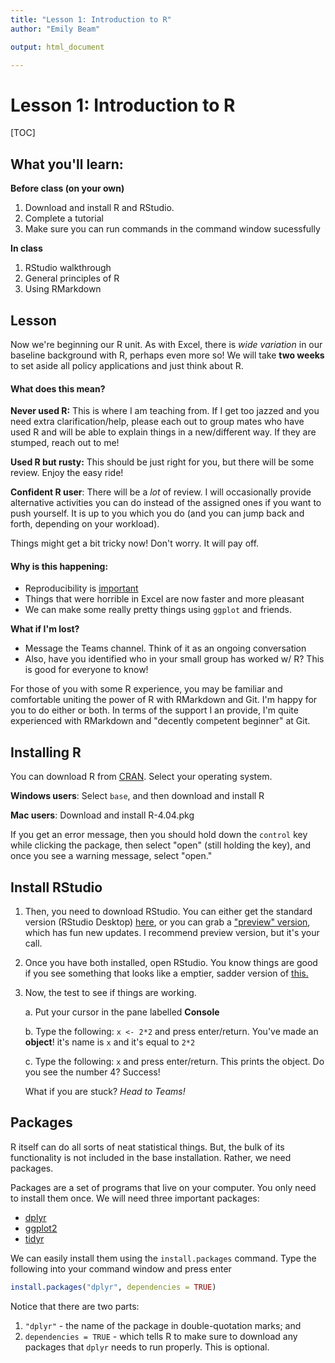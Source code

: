 ```yaml
---
title: "Lesson 1: Introduction to R"
author: "Emily Beam"

output: html_document

---
```


# Lesson 1: Introduction to R



[TOC]

## What you'll learn: 



**Before class (on your own)**

1. Download and install R and RStudio.
2. Complete a tutorial
3. Make sure you can run commands in the command window sucessfully

**In class**

1. RStudio walkthrough
2. General principles of R
3. Using RMarkdown



## Lesson

Now we're beginning our R unit. As with Excel, there is *wide variation* in our baseline background with R, perhaps even more so! We will take **two weeks** to set aside all policy applications and just think about R. 

#### What does this mean? 

**Never used R:** This is where I am teaching from. If I get too jazzed and you need extra clarification/help, please each out to group mates who have used R and will be able to explain things in a new/different way. If they are stumped, reach out to me! 

**Used R but rusty:** This should be just right for you, but there will be some review. Enjoy the easy ride! 

**Confident R user**: There will be a *lot* of review. I will occasionally provide alternative activities you can do instead of the assigned ones if you want to push yourself. It is up to you which you do (and you can jump back and forth, depending on your workload). 

Things might get a bit tricky now! Don't worry. It will pay off. 

#### **Why is this happening:** 

- Reproducibility is [important](http://www2.stat.duke.edu/courses/Fall17/sta112.01/slides/02-deck.html#5)
- Things that were horrible in Excel are now faster and more pleasant
- We can make some really pretty things using `ggplot` and friends.

**What if I'm lost?**

- Message the Teams channel. Think of it as an ongoing conversation
- Also, have you identified who in your small group has worked w/ R? This is good for everyone to know!

For those of you with some R experience, you may be familiar and comfortable uniting the power of R with RMarkdown and Git. I'm happy for you to do either or both. In terms of the support I an provide, I'm quite experienced with RMarkdown and "decently competent beginner" at Git. 



## Installing R

You can download R from [CRAN](https://cran.r-project.org/). Select your operating system. 

**Windows users**: Select `base`, and then download and install R

**Mac users**: Download and install R-4.04.pkg

If you get an error message, then you should hold down the `control` key while clicking the package, then select "open" (still holding the key), and once you see a warning message, select "open."



## Install RStudio

1. Then, you need to download RStudio. You can either get the standard version (RStudio Desktop) [here](https://rstudio.com/products/rstudio/download/preview/), or you can grab a ["preview" version](https://rstudio.com/products/rstudio/download/preview/), which has fun new updates. I recommend preview version, but it's your call.

2. Once you have both installed, open RStudio. You know things are good if you see something that looks like a emptier, sadder version of [this.](https://rstudio.com/wp-content/uploads/2014/04/rstudio-workbench.png)

3. Now, the test to see if things are working. 

   a. Put your cursor in the pane labelled **Console**

   b. Type the following: `x <- 2*2` and press enter/return. You've made an **object**! it's name is `x` and it's equal to `2*2`

   c. Type the following: `x`  and press enter/return. This prints the object. Do you see the number 4? Success!

   

   What if you are stuck? *Head to Teams!*

   

## Packages 

R itself can do all sorts of neat statistical things. But, the bulk of its functionality is not included in the base installation. Rather, we need packages. 

Packages are a set of programs that live on your computer. You only need to install them once. We will need three important packages: 

- [dplyr](https://cran.r-project.org/package=dplyr)
- [ggplot2](https://ggplot2.tidyverse.org/)
- [tidyr](https://tidyr.tidyverse.org/)

We can easily install them using the `install.packages` command. Type the following into your command window and press enter 

```R
install.packages("dplyr", dependencies = TRUE)
```

Notice that there are two parts: 

1.  `"dplyr"`  - the name of the package in double-quotation marks; and 
2.  `dependencies = TRUE` - which tells R to make sure to download any packages that `dplyr` needs to run properly. This is optional.


